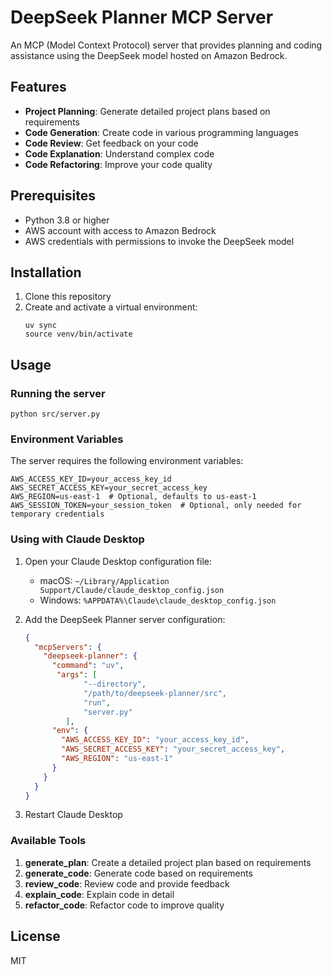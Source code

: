 # DeepSeek Planner MCP Server

An MCP (Model Context Protocol) server that provides planning and coding assistance using the DeepSeek model hosted on Amazon Bedrock.

## Features

- **Project Planning**: Generate detailed project plans based on requirements
- **Code Generation**: Create code in various programming languages
- **Code Review**: Get feedback on your code
- **Code Explanation**: Understand complex code
- **Code Refactoring**: Improve your code quality

## Prerequisites

- Python 3.8 or higher
- AWS account with access to Amazon Bedrock
- AWS credentials with permissions to invoke the DeepSeek model

## Installation

1. Clone this repository
2. Create and activate a virtual environment:
   ```
   uv sync
   source venv/bin/activate
   ```

## Usage

### Running the server

```
python src/server.py
```

### Environment Variables

The server requires the following environment variables:

```
AWS_ACCESS_KEY_ID=your_access_key_id
AWS_SECRET_ACCESS_KEY=your_secret_access_key
AWS_REGION=us-east-1  # Optional, defaults to us-east-1
AWS_SESSION_TOKEN=your_session_token  # Optional, only needed for temporary credentials
```

### Using with Claude Desktop

1. Open your Claude Desktop configuration file:
   - macOS: `~/Library/Application Support/Claude/claude_desktop_config.json`
   - Windows: `%APPDATA%\Claude\claude_desktop_config.json`

2. Add the DeepSeek Planner server configuration:
   ```json
   {
     "mcpServers": {
       "deepseek-planner": {
         "command": "uv",
          "args": [
                "--directory",
                "/path/to/deepseek-planner/src",
                "run",
                "server.py"
            ],
         "env": {
           "AWS_ACCESS_KEY_ID": "your_access_key_id",
           "AWS_SECRET_ACCESS_KEY": "your_secret_access_key",
           "AWS_REGION": "us-east-1"
         }
       }
     }
   }
   ```

3. Restart Claude Desktop

### Available Tools

1. **generate_plan**: Create a detailed project plan based on requirements
2. **generate_code**: Generate code based on requirements
3. **review_code**: Review code and provide feedback
4. **explain_code**: Explain code in detail
5. **refactor_code**: Refactor code to improve quality

## License

MIT
